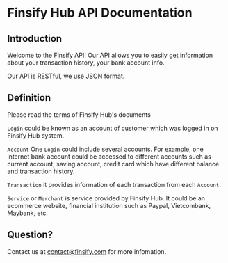 # Finsify Hub API Documentation

## Introduction

Welcome to the Finsify API! Our API allows you to easily get information about your transaction history, your bank account info.

Our API is RESTful, we use JSON format.

## Definition

Please read the terms of Finsify Hub's documents

`Login` could be known as an account of customer which was logged in on Finsify Hub system.

`Account` One `Login` could include several accounts. For example, one internet bank account could be accessed to different accounts such as current account, saving account, credit card which have different balance and transaction history.

`Transaction` it provides information of each transaction from each `Account`.

`Service` or `Merchant` is service provided by Finsify Hub. It could be an ecommerce website, financial institution such as Paypal, Vietcombank, Maybank, etc.

## Question?

Contact us at contact@finsify.com for more infomation.